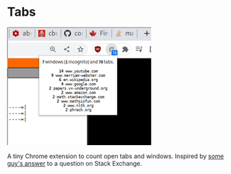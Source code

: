 # Tabs

![a demo](demo.png)

A tiny Chrome extension to count open tabs and windows. Inspired by [some guy's answer](https://superuser.com/a/1721967) to a question on Stack Exchange.
